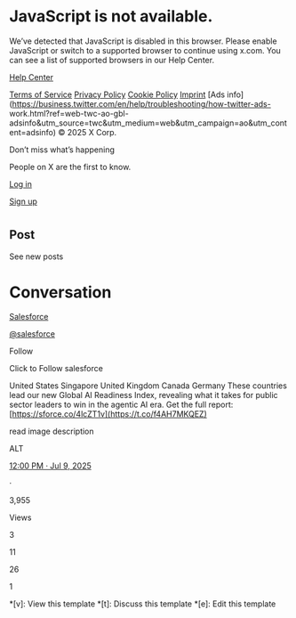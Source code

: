 # JavaScript is not available.

We’ve detected that JavaScript is disabled in this browser. Please enable
JavaScript or switch to a supported browser to continue using x.com. You can
see a list of supported browsers in our Help Center.

[Help Center](https://help.x.com/using-x/x-supported-browsers)

[Terms of Service](https://twitter.com/tos) [Privacy
Policy](https://twitter.com/privacy) [Cookie
Policy](https://support.twitter.com/articles/20170514)
[Imprint](https://legal.twitter.com/imprint.html) [Ads
info](https://business.twitter.com/en/help/troubleshooting/how-twitter-ads-
work.html?ref=web-twc-ao-gbl-
adsinfo&utm_source=twc&utm_medium=web&utm_campaign=ao&utm_content=adsinfo) ©
2025 X Corp.

Don’t miss what’s happening

People on X are the first to know.

[Log in](/login)

[Sign up](/i/flow/signup)

# [](/)

## Post

See new posts

# Conversation

[](/salesforce)

[Salesforce](/salesforce)

[@salesforce](/salesforce)

Follow

Click to Follow salesforce

United States  Singapore  United Kingdom  Canada  Germany These countries lead
our new Global AI Readiness Index, revealing what it takes for public sector
leaders to win in the agentic AI era. Get the full report:
[https://sforce.co/4lcZT1v](https://t.co/f4AH7MKQEZ)

[](/salesforce/status/1942916747520024966/photo/1)

read image description

ALT

[12:00 PM · Jul 9, 2025](/salesforce/status/1942916747520024966)

·

3,955

Views

3

11

26

1

  *[v]: View this template
  *[t]: Discuss this template
  *[e]: Edit this template

